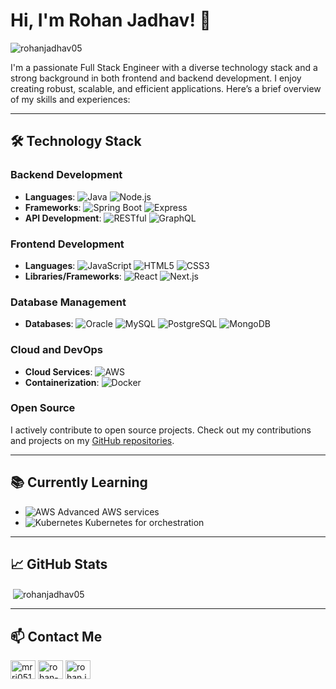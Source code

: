 # Hi, I'm Rohan Jadhav! 👋

<p align="left"> <img src="https://komarev.com/ghpvc/?username=rohanjadhav05&label=Profile%20views&color=0e75b6&style=flat" alt="rohanjadhav05" /> </p>

I'm a passionate Full Stack Engineer with a diverse technology stack and a strong background in both frontend and backend development. I enjoy creating robust, scalable, and efficient applications. Here’s a brief overview of my skills and experiences:

---

## 🛠️ Technology Stack

### Backend Development
- **Languages**: ![Java](https://img.shields.io/badge/Java-ED8B00?style=for-the-badge&logo=java&logoColor=white) ![Node.js](https://img.shields.io/badge/Node.js-339933?style=for-the-badge&logo=nodedotjs&logoColor=white)
- **Frameworks**: ![Spring Boot](https://img.shields.io/badge/Spring%20Boot-6DB33F?style=for-the-badge&logo=springboot&logoColor=white) ![Express](https://img.shields.io/badge/Express.js-404D59?style=for-the-badge)
- **API Development**: ![RESTful](https://img.shields.io/badge/REST-02569B?style=for-the-badge&logo=rest&logoColor=white) ![GraphQL](https://img.shields.io/badge/GraphQL-E10098?style=for-the-badge&logo=graphql&logoColor=white)

### Frontend Development
- **Languages**: ![JavaScript](https://img.shields.io/badge/JavaScript-F7DF1E?style=for-the-badge&logo=javascript&logoColor=black) ![HTML5](https://img.shields.io/badge/HTML5-E34F26?style=for-the-badge&logo=html5&logoColor=white) ![CSS3](https://img.shields.io/badge/CSS3-1572B6?style=for-the-badge&logo=css3&logoColor=white)
- **Libraries/Frameworks**: ![React](https://img.shields.io/badge/React-20232A?style=for-the-badge&logo=react&logoColor=61DAFB) ![Next.js](https://img.shields.io/badge/Next.js-000000?style=for-the-badge&logo=nextdotjs&logoColor=white)

### Database Management
- **Databases**: ![Oracle](https://img.shields.io/badge/Oracle-F80000?style=for-the-badge&logo=oracle&logoColor=white) ![MySQL](https://img.shields.io/badge/MySQL-4479A1?style=for-the-badge&logo=mysql&logoColor=white) ![PostgreSQL](https://img.shields.io/badge/PostgreSQL-336791?style=for-the-badge&logo=postgresql&logoColor=white) ![MongoDB](https://img.shields.io/badge/MongoDB-47A248?style=for-the-badge&logo=mongodb&logoColor=white)

### Cloud and DevOps
- **Cloud Services**: ![AWS](https://img.shields.io/badge/AWS-232F3E?style=for-the-badge&logo=amazonaws&logoColor=white)
- **Containerization**: ![Docker](https://img.shields.io/badge/Docker-2496ED?style=for-the-badge&logo=docker&logoColor=white)

### Open Source
I actively contribute to open source projects. Check out my contributions and projects on my [GitHub repositories]([https://github.com/rohanjadhav05]).

---

## 📚 Currently Learning
- ![AWS](https://img.shields.io/badge/AWS-FF9900?style=for-the-badge&logo=amazonaws&logoColor=white) Advanced AWS services
- ![Kubernetes](https://img.shields.io/badge/Kubernetes-326CE5?style=for-the-badge&logo=kubernetes&logoColor=white) Kubernetes for orchestration

---

## 📈 GitHub Stats

<p>&nbsp;<img align="center" src="https://github-readme-stats.vercel.app/api?username=rohanjadhav05&show_icons=true&locale=en" alt="rohanjadhav05" /></p>

---

## 📫 Contact Me

<p align="left">
<a href="https://twitter.com/mrrj0511" target="blank"><img align="center" src="https://raw.githubusercontent.com/rahuldkjain/github-profile-readme-generator/master/src/images/icons/Social/twitter.svg" alt="mrrj0511" height="30" width="40" /></a>
<a href="https://linkedin.com/in/rohan-jadhav-0511s" target="blank"><img align="center" src="https://raw.githubusercontent.com/rahuldkjain/github-profile-readme-generator/master/src/images/icons/Social/linked-in-alt.svg" alt="rohan-jadhav-0511s" height="30" width="40" /></a>
<a href="mailto:rohan.jadhav511@gmail.com" target="_blank"><img align="center" src="https://upload.wikimedia.org/wikipedia/commons/4/4e/Gmail_Icon.png" alt="rohan.jadhav511@gmail.com" height="30" width="40" /></a>

</p>
